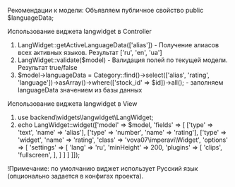 Рекомендации к модели:
Объявляем публичное свойство public $languageData;

Использование виджета langwidget в Controller
1) LangWidget::getActiveLanguageData(['alias']) - Получение алиасов всех активных языков. Результат ['ru', 'en', 'ua']
2) LangWidget::validate($model) - Валидация полей по текущей модели. Результат true/false
3) $model->languageData = Category::find()->select(['alias', 'rating', 'language'])->asArray()->where(['stock_id' => $id])->all(); - заполняем languageData значением из базы данных

Использование виджета langwidget в View
1) use backend\widgets\langwidget\LangWidget;
2) echo LangWidget::widget(['model' => $model, 'fields' => [
    ['type' => 'text', 'name' => 'alias'],
    ['type' => 'number', 'name' => 'rating'],
    ['type' => 'widget', 'name' => 'rating', 'class' => 'vova07\imperavi\Widget', 'options' => [
            'settings' => [
                'lang' => 'ru',
                'minHeight' => 200,
                'plugins' => [
                    'clips',
                    'fullscreen',
                ],
            ]
        ]
   ]
]]);

!Примечание: по умолчанию виджет использует Русский язык (опционально задается в конфигах проекта).